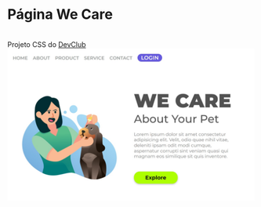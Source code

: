 <h1>Página We Care</h1>
<br>
Projeto CSS do <a href="https://rodolfomori.com.br/devclub/"> DevClub <a>
<img src="https://github.com/nataliavolpi/CSS-Pag-We-care/blob/main/assets/We%20care%20desktop.jpg?raw=true">

